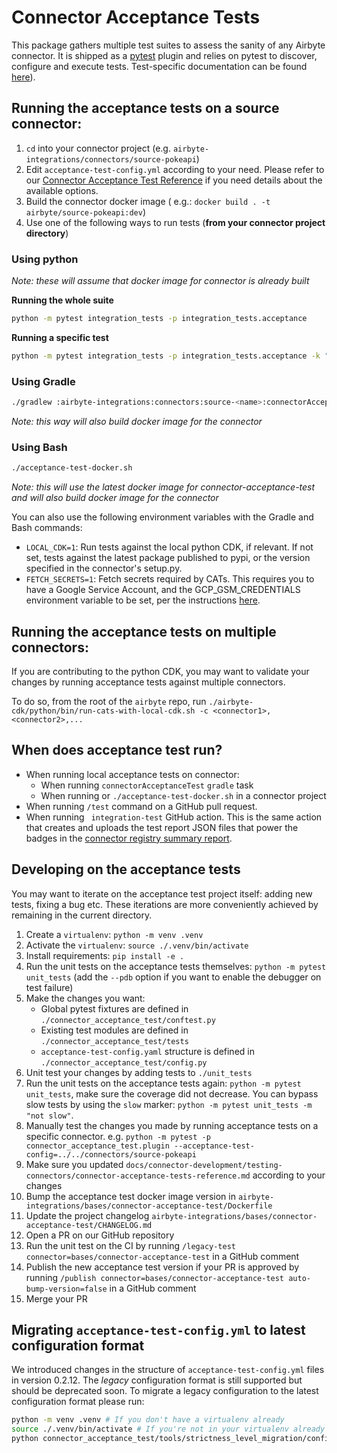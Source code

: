 # Connector Acceptance Tests
This package gathers multiple test suites to assess the sanity of any Airbyte connector.
It is shipped as a [pytest](https://docs.pytest.org/en/7.1.x/) plugin and relies on pytest to discover, configure and execute tests.
Test-specific documentation can be found [here](https://docs.airbyte.com/connector-development/testing-connectors/connector-acceptance-tests-reference/)).

## Running the acceptance tests on a source connector:
1. `cd` into your connector project (e.g. `airbyte-integrations/connectors/source-pokeapi`)
2. Edit `acceptance-test-config.yml` according to your need. Please refer to our [Connector Acceptance Test Reference](https://docs.airbyte.com/connector-development/testing-connectors/connector-acceptance-tests-reference/) if you need details about the available options.
3. Build the connector docker image ( e.g.: `docker build . -t airbyte/source-pokeapi:dev`)
4. Use one of the following ways to run tests (**from your connector project directory**)

### Using python
_Note: these will assume that docker image for connector is already built_

**Running the whole suite**
```bash
python -m pytest integration_tests -p integration_tests.acceptance
```

**Running a specific test**
```bash
python -m pytest integration_tests -p integration_tests.acceptance -k "<TEST_NAME>"
```


### Using Gradle
```bash
./gradlew :airbyte-integrations:connectors:source-<name>:connectorAcceptanceTest
```
_Note: this way will also build docker image for the connector_

### Using Bash
```bash
./acceptance-test-docker.sh
```
_Note: this will use the latest docker image for connector-acceptance-test and will also build docker image for the connector_

You can also use the following environment variables with the Gradle and Bash commands:
- `LOCAL_CDK=1`: Run tests against the local python CDK, if relevant. If not set, tests against the latest package published to pypi, or the version specified in the connector's setup.py.
- `FETCH_SECRETS=1`: Fetch secrets required by CATs. This requires you to have a Google Service Account, and the GCP_GSM_CREDENTIALS environment variable to be set, per the instructions [here](https://github.com/airbytehq/airbyte/tree/b03653a24ef16be641333380f3a4d178271df0ee/tools/ci_credentials).

## Running the acceptance tests on multiple connectors:
If you are contributing to the python CDK, you may want to validate your changes by running acceptance tests against multiple connectors.

To do so, from the root of the `airbyte` repo, run `./airbyte-cdk/python/bin/run-cats-with-local-cdk.sh -c <connector1>,<connector2>,...`

## When does acceptance test run?
* When running local acceptance tests on connector:
  * When running `connectorAcceptanceTest` `gradle` task
  * When running or `./acceptance-test-docker.sh` in a connector project
* When running `/test` command on a GitHub pull request.
* When running ` integration-test` GitHub action. This is the same action that creates and uploads the test report JSON files that power the badges in the [connector registry summary report](https://connectors.airbyte.com/files/generated_reports/connector_registry_report.html).

## Developing on the acceptance tests
You may want to iterate on the acceptance test project itself: adding new tests, fixing a bug etc.
These iterations are more conveniently achieved by remaining in the current directory.

1. Create a `virtualenv`: `python -m venv .venv`
2. Activate the `virtualenv`: `source ./.venv/bin/activate`
3. Install requirements: `pip install -e .`
4. Run the unit tests on the acceptance tests themselves: `python -m pytest unit_tests` (add the `--pdb` option if you want to enable the debugger on test failure)
5. Make the changes you want:
    * Global pytest fixtures are defined in `./connector_acceptance_test/conftest.py`
    * Existing test modules are defined in `./connector_acceptance_test/tests`
    * `acceptance-test-config.yaml` structure is defined in `./connector_acceptance_test/config.py`
6. Unit test your changes by adding tests to `./unit_tests`
7. Run the unit tests on the acceptance tests again: `python -m pytest unit_tests`, make sure the coverage did not decrease. You can bypass slow tests by using the `slow` marker: `python -m pytest unit_tests -m "not slow"`.
8. Manually test the changes you made by running acceptance tests on a specific connector. e.g. `python -m pytest -p connector_acceptance_test.plugin --acceptance-test-config=../../connectors/source-pokeapi`
9. Make sure you updated `docs/connector-development/testing-connectors/connector-acceptance-tests-reference.md` according to your changes
10. Bump the acceptance test docker image version in `airbyte-integrations/bases/connector-acceptance-test/Dockerfile`
11. Update the project changelog `airbyte-integrations/bases/connector-acceptance-test/CHANGELOG.md`
12. Open a PR on our GitHub repository
13. Run the unit test on the CI by running `/legacy-test connector=bases/connector-acceptance-test` in a GitHub comment
14. Publish the new acceptance test version if your PR is approved by running `/publish connector=bases/connector-acceptance-test auto-bump-version=false` in a GitHub comment
15. Merge your PR

## Migrating `acceptance-test-config.yml` to latest configuration format
We introduced changes in the structure of `acceptance-test-config.yml` files in version 0.2.12.
The *legacy* configuration format is still supported but should be deprecated soon.
To migrate a legacy configuration to the latest configuration format please run:

```bash
python -m venv .venv # If you don't have a virtualenv already
source ./.venv/bin/activate # If you're not in your virtualenv already
python connector_acceptance_test/tools/strictness_level_migration/config_migration.py ../../connectors/source-to-migrate/acceptance-test-config.yml
```
